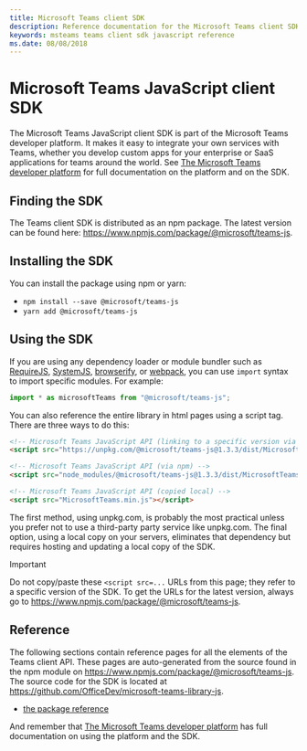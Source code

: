 ```yaml
---
title: Microsoft Teams client SDK
description: Reference documentation for the Microsoft Teams client SDK
keywords: msteams teams client sdk javascript reference
ms.date: 08/08/2018
---
```

# Microsoft Teams JavaScript client SDK

The Microsoft Teams JavaScript client SDK is part of the Microsoft Teams developer platform. It makes it easy to integrate your own services with Teams, whether you develop custom apps for your enterprise or SaaS applications for teams around the world. See [The Microsoft Teams developer platform](https://docs.microsoft.com/en-us/microsoftteams/platform/overview) for full documentation on the platform and on the SDK.

## Finding the SDK

The Teams client SDK is distributed as an npm package. The latest version can be found here:
https://www.npmjs.com/package/@microsoft/teams-js.

## Installing the SDK

You can install the package using npm or yarn:

* `npm install --save @microsoft/teams-js`
* `yarn add @microsoft/teams-js`

## Using the SDK

If you are using any dependency loader or module bundler such as [RequireJS](http://requirejs.org/), [SystemJS](https://github.com/systemjs/systemjs), [browserify](http://browserify.org/), or [webpack](https://webpack.github.io/), you can use `import` syntax to import specific modules. For example:

```typescript
import * as microsoftTeams from "@microsoft/teams-js";
```

You can also reference the entire library in html pages using a script tag.  There are three ways to do this:

```html
<!-- Microsoft Teams JavaScript API (linking to a specific version via CDN) -->
<script src="https://unpkg.com/@microsoft/teams-js@1.3.3/dist/MicrosoftTeams.min.js" integrity="sha384-g1iQyAjC6TaAEj70a8TEV96chNDvgDxIjqEdppo/wph3gPqZ60d7lA1mxDUkAETe" crossorigin="anonymous"></script>

<!-- Microsoft Teams JavaScript API (via npm) -->
<script src="node_modules/@microsoft/teams-js@1.3.3/dist/MicrosoftTeams.min.js"></script>

<!-- Microsoft Teams JavaScript API (copied local) -->
<script src="MicrosoftTeams.min.js"></script>
```

The first method, using unpkg.com, is probably the most practical unless you prefer not to use a third-party party service like unpkg.com. The final option, using a local copy on your servers, eliminates that dependency but requires hosting and updating a local copy of the SDK.

> [!IMPORTANT]
> Do not copy/paste these `<script src=...` URLs from this page; they refer to a specific version of the SDK. To get the URLs for the latest version, always go to https://www.npmjs.com/package/@microsoft/teams-js.

## Reference

The following sections contain reference pages for all the elements of the Teams client API. These pages are auto-generated from the source found in the npm module on https://www.npmjs.com/package/@microsoft/teams-js. The source code for the SDK is located at https://github.com/OfficeDev/microsoft-teams-library-js.

* [the package reference](/javascript/api/msteams-client)

And remember that [The Microsoft Teams developer platform](https://docs.microsoft.com/en-us/microsoftteams/platform/overview) has full documentation on using the platform and the SDK.
